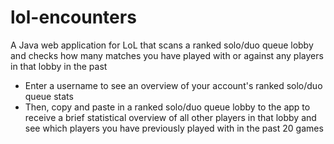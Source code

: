 # lol-encounters

A Java web application for LoL that scans a ranked solo/duo queue lobby and checks how many matches you have played with 
or against any players in that lobby in the past

- Enter a username to see an overview of your account's ranked solo/duo queue stats
- Then, copy and paste in a ranked solo/duo queue lobby to the app to receive a brief statistical overview of all other players in that lobby and see which players you have previously played with in the past 20 games
